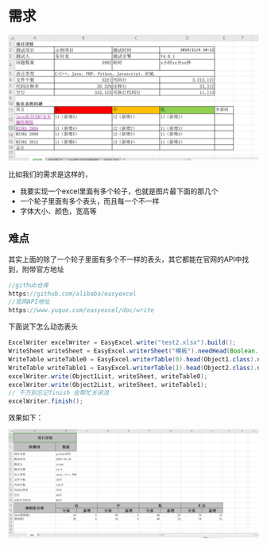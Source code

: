 # 需求

 ![](.\img\excel.png)

比如我们的需求是这样的，

- 我要实现一个excel里面有多个轮子，也就是图片最下面的那几个
- 一个轮子里面有多个表头，而且每一个不一样
- 字体大小、颜色，宽高等

## 难点

其实上面的除了一个轮子里面有多个不一样的表头，其它都能在官网的API中找到，附带官方地址

```java
//github仓库
https://github.com/alibaba/easyexcel
//官网API地址
https://www.yuque.com/easyexcel/doc/write
```

下面说下怎么动态表头

```java
ExcelWriter excelWriter = EasyExcel.write("test2.xlsx").build();
WriteSheet writeSheet = EasyExcel.writerSheet("模板").needHead(Boolean.FALSE).build();
WriteTable writeTable0 = EasyExcel.writerTable(0).head(Object1.class).needHead(Boolean.TRUE).build();
WriteTable writeTable1 = EasyExcel.writerTable(1).head(Object2.class).needHead(Boolean.TRUE).build();
excelWriter.write(Object1List, writeSheet, writeTable0);
excelWriter.write(Object2List, writeSheet, writeTable1);
// 千万别忘记finish 会帮忙关闭流
excelWriter.finish();
```

效果如下：

![](.\img\excel2.png)









